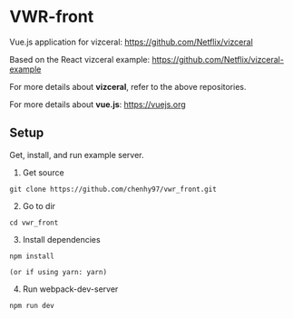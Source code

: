 # VWR-front
Vue.js application for vizceral: https://github.com/Netflix/vizceral

Based on the React vizceral example: https://github.com/Netflix/vizceral-example

For more details about **vizceral**, refer to the above repositories.

For more details about **vue.js**: https://vuejs.org

## Setup
Get, install, and run example server.
1. Get source
```
git clone https://github.com/chenhy97/vwr_front.git
```
2. Go to dir
```
cd vwr_front
```
3. Install dependencies
```
npm install

(or if using yarn: yarn)
```
4. Run webpack-dev-server
```
npm run dev
```
